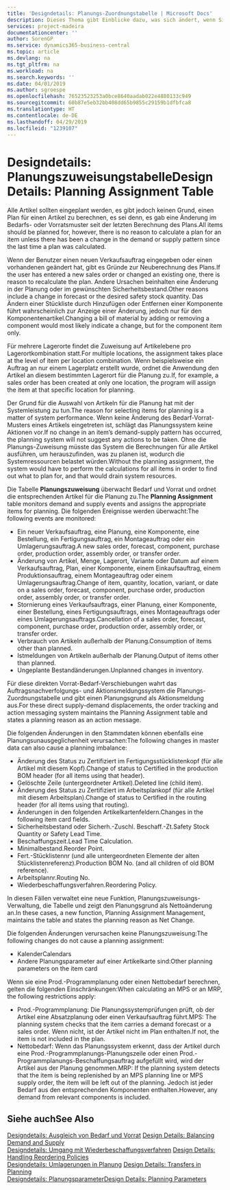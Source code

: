 ```yaml
---
title: 'Designdetails: Planungs-Zuordnungstabelle | Microsoft Docs'
description: Dieses Thema gibt Einblicke dazu, was sich ändert, wenn Sie einen Artikel für die Planung ändern.
services: project-madeira
documentationcenter: ''
author: SorenGP
ms.service: dynamics365-business-central
ms.topic: article
ms.devlang: na
ms.tgt_pltfrm: na
ms.workload: na
ms.search.keywords: ''
ms.date: 04/01/2019
ms.author: sgroespe
ms.openlocfilehash: 76523523253a0bce8640aadab022e4880133c949
ms.sourcegitcommit: 60b87e5eb32bb408dd65b9855c29159b1dfbfca8
ms.translationtype: HT
ms.contentlocale: de-DE
ms.lasthandoff: 04/29/2019
ms.locfileid: "1239107"
---
```

# <a name="design-details-planning-assignment-table"></a><span data-ttu-id="8830d-103">Designdetails: Planungszuweisungstabelle</span><span class="sxs-lookup"><span data-stu-id="8830d-103">Design Details: Planning Assignment Table</span></span>
<span data-ttu-id="8830d-104">Alle Artikel sollten eingeplant werden, es gibt jedoch keinen Grund, einen Plan für einen Artikel zu berechnen, es sei denn, es gab eine Änderung im Bedarfs- oder Vorratsmuster seit der letzten Berechnung des Plans.</span><span class="sxs-lookup"><span data-stu-id="8830d-104">All items should be planned for, however, there is no reason to calculate a plan for an item unless there has been a change in the demand or supply pattern since the last time a plan was calculated.</span></span>  

<span data-ttu-id="8830d-105">Wenn der Benutzer einen neuen Verkaufsauftrag eingegeben oder einen vorhandenen geändert hat, gibt es Gründe zur Neuberechnung des Plans.</span><span class="sxs-lookup"><span data-stu-id="8830d-105">If the user has entered a new sales order or changed an existing one, there is reason to recalculate the plan.</span></span> <span data-ttu-id="8830d-106">Andere Ursachen beinhalten eine Änderung in der Planung oder im gewünschten Sicherheitsbestand.</span><span class="sxs-lookup"><span data-stu-id="8830d-106">Other reasons include a change in forecast or the desired safety stock quantity.</span></span> <span data-ttu-id="8830d-107">Das Ändern einer Stückliste durch Hinzufügen oder Entfernen einer Komponente führt wahrscheinlich zur Anzeige einer Änderung, jedoch nur für den Komponentenartikel.</span><span class="sxs-lookup"><span data-stu-id="8830d-107">Changing a bill of material by adding or removing a component would most likely indicate a change, but for the component item only.</span></span>  

<span data-ttu-id="8830d-108">Für mehrere Lagerorte findet die Zuweisung auf Artikelebene pro Lagerortkombination statt.</span><span class="sxs-lookup"><span data-stu-id="8830d-108">For multiple locations, the assignment takes place at the level of item per location combination.</span></span> <span data-ttu-id="8830d-109">Wenn beispielsweise ein Auftrag an nur einem Lagerplatz erstellt wurde, ordnet die Anwendung den Artikel an diesem bestimmten Lagerort für die Planung zu.</span><span class="sxs-lookup"><span data-stu-id="8830d-109">If, for example, a sales order has been created at only one location, the program will assign the item at that specific location for planning.</span></span>  

<span data-ttu-id="8830d-110">Der Grund für die Auswahl von Artikeln für die Planung hat mit der Systemleistung zu tun.</span><span class="sxs-lookup"><span data-stu-id="8830d-110">The reason for selecting items for planning is a matter of system performance.</span></span> <span data-ttu-id="8830d-111">Wenn keine Änderung des Bedarf-Vorrat-Musters eines Artikels eingetreten ist, schlägt das Planungssystem keine Aktionen vor.</span><span class="sxs-lookup"><span data-stu-id="8830d-111">If no change in an item’s demand-supply pattern has occurred, the planning system will not suggest any actions to be taken.</span></span> <span data-ttu-id="8830d-112">Ohne die Planungs-Zuweisung müsste das System die Berechnungen für alle Artikel ausführen, um herauszufinden, was zu planen ist, wodurch die Systemressourcen belastet würden.</span><span class="sxs-lookup"><span data-stu-id="8830d-112">Without the planning assignment, the system would have to perform the calculations for all items in order to find out what to plan for, and that would drain system resources.</span></span>  

<span data-ttu-id="8830d-113">Die Tabelle **Planungszuweisung** überwacht Bedarf und Vorrat und ordnet die entsprechenden Artikel für die Planung zu.</span><span class="sxs-lookup"><span data-stu-id="8830d-113">The **Planning Assignment** table monitors demand and supply events and assigns the appropriate items for planning.</span></span> <span data-ttu-id="8830d-114">Die folgenden Ereignisse werden überwacht:</span><span class="sxs-lookup"><span data-stu-id="8830d-114">The following events are monitored:</span></span>  

* <span data-ttu-id="8830d-115">Ein neuer Verkaufsauftrag, eine Planung, eine Komponente, eine Bestellung, ein Fertigungsauftrag, ein Montageauftrag oder ein Umlagerungsauftrag.</span><span class="sxs-lookup"><span data-stu-id="8830d-115">A new sales order, forecast, component, purchase order, production order, assembly order, or transfer order.</span></span>  
* <span data-ttu-id="8830d-116">Änderung von Artikel, Menge, Lagerort, Variante oder Datum auf einem Verkaufsauftrag, Plan, einer Komponente, einem Einkaufsauftrag, einem Produktionsauftrag, einem Montageauftrag oder einem Umlagerungsauftrag.</span><span class="sxs-lookup"><span data-stu-id="8830d-116">Change of item, quantity, location, variant, or date on a sales order, forecast, component, purchase order, production order, assembly order, or transfer order.</span></span>  
* <span data-ttu-id="8830d-117">Stornierung eines Verkaufsauftrags, einer Planung, einer Komponente, einer Bestellung, eines Fertigungsauftrags, eines Montageauftrags oder eines Umlagerungsauftrags.</span><span class="sxs-lookup"><span data-stu-id="8830d-117">Cancellation of a sales order, forecast, component, purchase order, production order, assembly order, or transfer order.</span></span>  
* <span data-ttu-id="8830d-118">Verbrauch von Artikeln außerhalb der Planung.</span><span class="sxs-lookup"><span data-stu-id="8830d-118">Consumption of items other than planned.</span></span>  
* <span data-ttu-id="8830d-119">Istmeldungen von Artikeln außerhalb der Planung.</span><span class="sxs-lookup"><span data-stu-id="8830d-119">Output of items other than planned.</span></span>  
* <span data-ttu-id="8830d-120">Ungeplante Bestandänderungen.</span><span class="sxs-lookup"><span data-stu-id="8830d-120">Unplanned changes in inventory.</span></span>  

<span data-ttu-id="8830d-121">Für diese direkten Vorrat-Bedarf-Verschiebungen wahrt das Auftragsnachverfolgungs- und Aktionsmeldungssystem die Planungs-Zuordnungstabelle und gibt einen Planungsgrund als Aktionsmeldung aus.</span><span class="sxs-lookup"><span data-stu-id="8830d-121">For these direct supply-demand displacements, the order tracking and action messaging system maintains the Planning Assignment table and states a planning reason as an action message.</span></span>  

<span data-ttu-id="8830d-122">Die folgenden Änderungen in den Stammdaten können ebenfalls eine Planungsunausgeglichenheit verursachen:</span><span class="sxs-lookup"><span data-stu-id="8830d-122">The following changes in master data can also cause a planning imbalance:</span></span>  

* <span data-ttu-id="8830d-123">Änderung des Status zu Zertifiziert im Fertigungsstücklistenkopf (für alle Artikel mit diesem Kopf).</span><span class="sxs-lookup"><span data-stu-id="8830d-123">Change of status to Certified in the production BOM header (for all items using that header).</span></span>  
* <span data-ttu-id="8830d-124">Gelöschte Zeile (untergeordneter Artikel).</span><span class="sxs-lookup"><span data-stu-id="8830d-124">Deleted line (child item).</span></span>  
* <span data-ttu-id="8830d-125">Änderung des Status zu Zertifiziert im Arbeitsplankopf (für alle Artikel mit diesem Arbeitsplan).</span><span class="sxs-lookup"><span data-stu-id="8830d-125">Change of status to Certified in the routing header (for all items using that routing).</span></span>  
* <span data-ttu-id="8830d-126">Änderungen in den folgenden Artikelkartenfeldern.</span><span class="sxs-lookup"><span data-stu-id="8830d-126">Changes in the following item card fields.</span></span>  
* <span data-ttu-id="8830d-127">Sicherheitsbestand oder Sicherh.-Zuschl. Beschaff.-Zt.</span><span class="sxs-lookup"><span data-stu-id="8830d-127">Safety Stock Quantity or Safety Lead Time.</span></span>  
* <span data-ttu-id="8830d-128">Beschaffungszeit.</span><span class="sxs-lookup"><span data-stu-id="8830d-128">Lead Time Calculation.</span></span>  
* <span data-ttu-id="8830d-129">Minimalbestand.</span><span class="sxs-lookup"><span data-stu-id="8830d-129">Reorder Point.</span></span>  
* <span data-ttu-id="8830d-130">Fert.-Stücklistennr (und alle untergeordneten Elemente der alten Stücklistenreferenz).</span><span class="sxs-lookup"><span data-stu-id="8830d-130">Production BOM No. (and all children of old BOM reference).</span></span>  
* <span data-ttu-id="8830d-131">Arbeitsplannr.</span><span class="sxs-lookup"><span data-stu-id="8830d-131">Routing No.</span></span>  
* <span data-ttu-id="8830d-132">Wiederbeschaffungsverfahren.</span><span class="sxs-lookup"><span data-stu-id="8830d-132">Reordering Policy.</span></span>  

<span data-ttu-id="8830d-133">In diesen Fällen verwaltet eine neue Funktion, Planungszuweisungs-Verwaltung, die Tabelle und zeigt den Planungsgrund als Nettoänderung an.</span><span class="sxs-lookup"><span data-stu-id="8830d-133">In these cases, a new function, Planning Assignment Management, maintains the table and states the planning reason as Net Change.</span></span>  

<span data-ttu-id="8830d-134">Die folgenden Änderungen verursachen keine Planungszuweisung:</span><span class="sxs-lookup"><span data-stu-id="8830d-134">The following changes do not cause a planning assignment:</span></span>  

* <span data-ttu-id="8830d-135">Kalender</span><span class="sxs-lookup"><span data-stu-id="8830d-135">Calendars</span></span>  
* <span data-ttu-id="8830d-136">Andere Planungsparameter auf einer Artikelkarte sind:</span><span class="sxs-lookup"><span data-stu-id="8830d-136">Other planning parameters on the item card</span></span>  

<span data-ttu-id="8830d-137">Wenn sie eine Prod.-Programmplanung oder einen Nettobedarf berechnen, gelten die folgenden Einschränkungen:</span><span class="sxs-lookup"><span data-stu-id="8830d-137">When calculating an MPS or an MRP, the following restrictions apply:</span></span>  

* <span data-ttu-id="8830d-138">Prod.-Programmplanung: Die Planungssystemprüfungen prüft, ob der Artikel eine Absatzplanung oder einen Verkaufsauftrag führt.</span><span class="sxs-lookup"><span data-stu-id="8830d-138">MPS: The planning system checks that the item carries a demand forecast or a sales order.</span></span> <span data-ttu-id="8830d-139">Wenn nicht, ist der Artikel nicht im Plan enthalten.</span><span class="sxs-lookup"><span data-stu-id="8830d-139">If not, the item is not included in the plan.</span></span>  
* <span data-ttu-id="8830d-140">Nettobedarf: Wenn das Planungssystem erkennt, dass der Artikel durch eine Prod.-Programmplanungs-Planungszeile oder einen Prod.-Programmplanungs-Beschaffungsauftrag aufgefüllt wird, wird der Artikel aus der Planung genommen.</span><span class="sxs-lookup"><span data-stu-id="8830d-140">MRP: If the planning system detects that the item is being replenished by an MPS planning line or MPS supply order, the item will be left out of the planning.</span></span> <span data-ttu-id="8830d-141">Jedoch ist jeder Bedarf aus den entsprechenden Komponenten enthalten.</span><span class="sxs-lookup"><span data-stu-id="8830d-141">However, any demand from relevant components is included.</span></span>  

## <a name="see-also"></a><span data-ttu-id="8830d-142">Siehe auch</span><span class="sxs-lookup"><span data-stu-id="8830d-142">See Also</span></span>  
<span data-ttu-id="8830d-143">[Designdetails: Ausgleich von Bedarf und Vorrat](design-details-balancing-demand-and-supply.md) </span><span class="sxs-lookup"><span data-stu-id="8830d-143">[Design Details: Balancing Demand and Supply](design-details-balancing-demand-and-supply.md) </span></span>  
<span data-ttu-id="8830d-144">[Designdetails: Umgang mit Wiederbeschaffungsverfahren](design-details-handling-reordering-policies.md) </span><span class="sxs-lookup"><span data-stu-id="8830d-144">[Design Details: Handling Reordering Policies](design-details-handling-reordering-policies.md) </span></span>  
<span data-ttu-id="8830d-145">[Designdetails: Umlagerungen in Planung](design-details-transfers-in-planning.md) </span><span class="sxs-lookup"><span data-stu-id="8830d-145">[Design Details: Transfers in Planning](design-details-transfers-in-planning.md) </span></span>  
[<span data-ttu-id="8830d-146">Designdetails: Planungsparameter</span><span class="sxs-lookup"><span data-stu-id="8830d-146">Design Details: Planning Parameters</span></span>](design-details-planning-parameters.md)  
